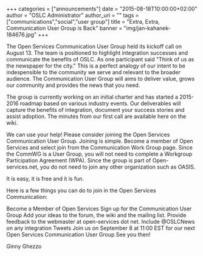 +++
categories = ["announcements"]
date = "2015-08-18T10:00:00+02:00"
author = "OSLC Administrator"
author_uri = ""
tags = ["communications","social","user group"]
title = "Extra, Extra, Communication User Group is Back"
banner = "img/jan-kahanek-184676.jpg"
+++

The Open Services Communication User Group held its kickoff call on August 13. The team is positioned to highlight integration successes and communicate the benefits of OSLC. As one participant said "Think of us as the newspaper for the city." This is a perfect analogy of our intent to be indespensible to the community we serve and relevant to the broader audience. The Communication User Group will aims to deliver value, grows our community and provides the news that you need. 

The group is currently working on an initial charter and has started a 2015-2016 roadmap based on various industry events. Our deliverables will capture the benefits of integration, document your success stories and assist adoption. The minutes from our first call are available here on the wiki. 

We can use your help! Please consider joining the Open Services Communication User Group. Joining is simple. Become a member of Open Services and select join from the Communication Work Group page. Since the CommWG is a User Group, you will not need to complete a Workgroup Participation Agreement (WPA). Since the group is part of Open-services.net, you do not need to join any other organization such as OASIS.

It is easy, it is free and it is fun. 

Here is a few things you can do to join in the Open Services Communication: 

Become a Member of Open Services 
Sign up for the Communication User Group 
Add your ideas to the forum, the wiki and the mailing list.  Provide feedback to the webmaster at open-services dot net. 
Include @OSLCNews on any integration Tweets 
Join us on September 8 at 11:00 EST for our next Open Services Communication User Group 
See you then! 

Ginny Ghezzo 
